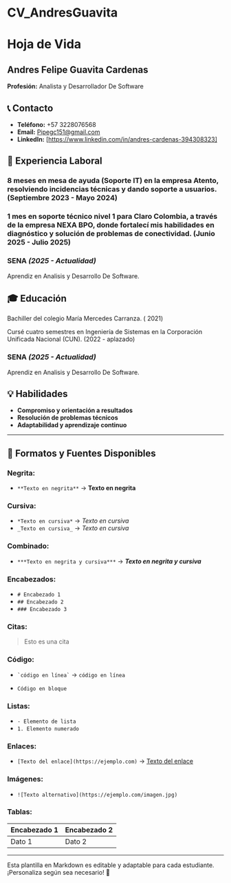 # CV_AndresGuavita
# Hoja de Vida

## Andres Felipe Guavita Cardenas
**Profesión:** Analista y Desarrollador De Software

## 📞 Contacto
- **Teléfono:** +57 3228076568
- **Email:** Pipegc151@gmail.com
- **LinkedIn:** [https://www.linkedin.com/in/andres-cardenas-394308323]

## 🏢 Experiencia Laboral

### 8 meses en mesa de ayuda (Soporte IT) en la empresa Atento, resolviendo incidencias técnicas y dando soporte a usuarios. (Septiembre 2023 - Mayo 2024)



### 1 mes en soporte técnico nivel 1 para Claro Colombia, a través de la empresa NEXA BPO, donde fortalecí mis habilidades en diagnóstico y solución de problemas de conectividad. (Junio 2025 - Julio 2025)

  ### **SENA** _(2025 - Actualidad)_
  Aprendiz en Analisis y Desarrollo De Software.

## 🎓 Educación
Bachiller del colegio María Mercedes Carranza. ( 2021)


Cursé cuatro semestres en Ingeniería de Sistemas en la Corporación Unificada Nacional (CUN). (2022 - aplazado)

  ### **SENA** _(2025 - Actualidad)_
  Aprendiz en Analisis y Desarrollo De Software.

## 💡 Habilidades
- **Compromiso y orientación a resultados**
- **Resolución de problemas técnicos**
- **Adaptabilidad y aprendizaje continuo**

---

## 🎨 Formatos y Fuentes Disponibles

### **Negrita:**
- `**Texto en negrita**` → **Texto en negrita**

### **Cursiva:**
- `*Texto en cursiva*` → *Texto en cursiva*
- `_Texto en cursiva_` → _Texto en cursiva_

### **Combinado:**
- `***Texto en negrita y cursiva***` → ***Texto en negrita y cursiva***

### **Encabezados:**
- `# Encabezado 1`
- `## Encabezado 2`
- `### Encabezado 3`

### **Citas:**
> Esto es una cita

### **Código:**
- `` `código en línea` `` → `código en línea`
- ```
  Código en bloque
  ```

### **Listas:**
- `- Elemento de lista`
- `1. Elemento numerado`

### **Enlaces:**
- `[Texto del enlace](https://ejemplo.com)` → [Texto del enlace](https://ejemplo.com)

### **Imágenes:**
- `![Texto alternativo](https://ejemplo.com/imagen.jpg)`

### **Tablas:**
| Encabezado 1 | Encabezado 2 |
|-------------|-------------|
| Dato 1     | Dato 2      |

---

Esta plantilla en Markdown es editable y adaptable para cada estudiante. ¡Personaliza según sea necesario! 🎯

